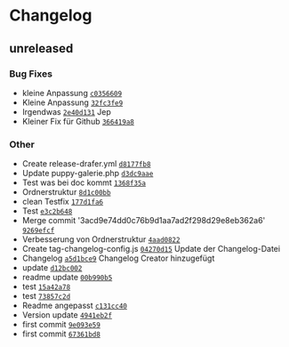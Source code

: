 # Changelog

## unreleased

### Bug Fixes

- kleine Anpassung [`c0356609`](https://github.com/puppyspike/Puppy-Galerie/commit/c0356609615a5abfd0e2f8d13928e5f8d1d4c086)
- Kleine Anpassung [`32fc3fe9`](https://github.com/puppyspike/Puppy-Galerie/commit/32fc3fe9b97f2e981313344420c5a6c6bd5b56e1)
- Irgendwas [`2e40d131`](https://github.com/puppyspike/Puppy-Galerie/commit/2e40d1318044230d4d9487a4ac3aa273da758f31)
Jep
- Kleiner Fix für Github [`366419a8`](https://github.com/puppyspike/Puppy-Galerie/commit/366419a850d114404d97cba1aa2ec7017d13b5a3)

### Other

- Create release-drafer.yml [`d8177fb8`](https://github.com/puppyspike/Puppy-Galerie/commit/d8177fb8fd27d79af8afc4c3fa79aa009e653d36)
- Update puppy-galerie.php [`d3dc9aae`](https://github.com/puppyspike/Puppy-Galerie/commit/d3dc9aaeca09dd8f47e781f265c2b0a13d2abd83)
- Test was bei doc kommt [`1368f35a`](https://github.com/puppyspike/Puppy-Galerie/commit/1368f35ab9a6ceebe82abada054f622e82fc1ad1)
- Ordnerstruktur [`8d1c00bb`](https://github.com/puppyspike/Puppy-Galerie/commit/8d1c00bb50495667f91b0ac7c24ff027688c5e89)
- clean Testfix [`177d1fa6`](https://github.com/puppyspike/Puppy-Galerie/commit/177d1fa6004fff98d8aec9696f3741c9129ffcb3)
- Test [`e3c2b648`](https://github.com/puppyspike/Puppy-Galerie/commit/e3c2b648f6dcf529a82e5bb3a5cb973c4dc86e59)
- Merge commit '3acd9e74dd0c76b9d1aa7ad2f298d29e8eb362a6' [`9269efcf`](https://github.com/puppyspike/Puppy-Galerie/commit/9269efcfedde624ed20df076505234adccab7aeb)
- Verbesserung von Ordnerstruktur [`4aad0822`](https://github.com/puppyspike/Puppy-Galerie/commit/4aad082283700a7a116febbdd3100275358b06b0)
- Create tag-changelog-config.js [`04270d15`](https://github.com/puppyspike/Puppy-Galerie/commit/04270d158f55bcbd0f4620bea09f91671b6c9830)
Update der Changelog-Datei
- Changelog [`a5d1bce9`](https://github.com/puppyspike/Puppy-Galerie/commit/a5d1bce993e5ff11b7557a9b849231b1bdf19346)
Changelog Creator hinzugefügt
- update [`d12bc002`](https://github.com/puppyspike/Puppy-Galerie/commit/d12bc0022c45c67131226d9ee9ded504dd98554b)
- readme update [`00b990b5`](https://github.com/puppyspike/Puppy-Galerie/commit/00b990b5917b1cf89597ff9899c950b847d09146)
- test [`15a42a78`](https://github.com/puppyspike/Puppy-Galerie/commit/15a42a786d038c75cf388cc9340425018c455df2)
- test [`73857c2d`](https://github.com/puppyspike/Puppy-Galerie/commit/73857c2dceceaada9a27f4780bb29ee325c94347)
- Readme angepasst [`c131cc40`](https://github.com/puppyspike/Puppy-Galerie/commit/c131cc40d70137f0771057956f4946026bfb4b28)
- Version update [`4941eb2f`](https://github.com/puppyspike/Puppy-Galerie/commit/4941eb2f7d54f620d2f9bebdbf1ce3b6a617a804)
- first commit [`9e093e59`](https://github.com/puppyspike/Puppy-Galerie/commit/9e093e59498e8149e335825d1bbfbf1b68f0cd29)
- first commit [`67361bd8`](https://github.com/puppyspike/Puppy-Galerie/commit/67361bd881fc2dcc8da0ca26f2a054089663a7b3)
